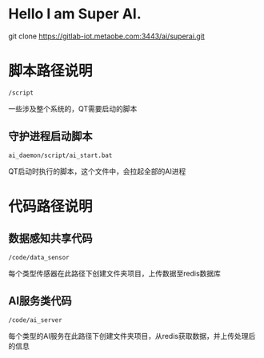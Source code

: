 # Hello I am Super AI.


git clone https://gitlab-iot.metaobe.com:3443/ai/superai.git
<!-- quick clone -->
<!-- git clone https://mirror.ghproxy.com/https://github.com/markchalse/SuperAI.git -->

# 脚本路径说明
`/script`

一些涉及整个系统的，QT需要启动的脚本

## 守护进程启动脚本
`ai_daemon/script/ai_start.bat`

QT启动时执行的脚本，这个文件中，会拉起全部的AI进程


# 代码路径说明

## 数据感知共享代码
`/code/data_sensor`

每个类型传感器在此路径下创建文件夹项目，上传数据至redis数据库

## AI服务类代码
`/code/ai_server`

每个类型的AI服务在此路径下创建文件夹项目，从redis获取数据，并上传处理后的信息